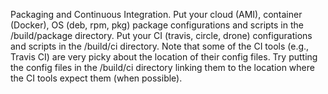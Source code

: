 
Packaging and Continuous Integration.
Put your cloud (AMI), container (Docker), OS (deb, rpm, pkg) package configurations and
scripts in the /build/package directory.
Put your CI (travis, circle, drone) configurations and scripts in the /build/ci directory.
Note that some of the CI tools (e.g., Travis CI) are very picky about the location of their config files.
Try putting the config files in the /build/ci directory linking them to the location where
the CI tools expect them (when possible).
